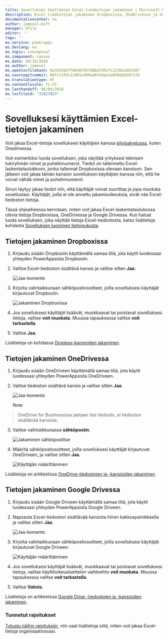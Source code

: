 ```yaml
---
title: Sovelluksen käyttämien Excel-tiedostojen jakaminen | Microsoft Docs
description: Excel-tiedostojen jakaminen Dropboxissa, OneDrivessa ja Google Drivessa. Käyttäjät voivat muokata ja tarkastella tiedostoja ja kansioita.
documentationcenter: na
author: jamesol-msft
manager: kfile
editor: ''
tags: ''
ms.service: powerapps
ms.devlang: na
ms.topic: conceptual
ms.component: canvas
ms.date: 10/16/2016
ms.author: jamesol
ms.openlocfilehash: 8a763565ff8b48f95f68bdfd91fc21382ad9338f
ms.sourcegitcommit: 68fc13fdc2c991c499ad6fe9ae1e0f8dab597139
ms.translationtype: HT
ms.contentlocale: fi-FI
ms.lasthandoff: 06/04/2018
ms.locfileid: "31827823"
---
```

# <a name="share-excel-data-used-by-your-app"></a>Sovelluksesi käyttämien Excel-tietojen jakaminen
Voit jakaa Excel-tietoja sovelluksesi käyttäjien kanssa [pilvipalvelussa](connections/cloud-storage-blob-connections.md), kuten Onedrivessa.

Voit esimerkiksi luoda sovelluksen, joka näyttää yrityksesi teknisen tukiryhmän nimet ja puhelinnumerot. Tiedot on tallennettu Excel-laskentataulukkoon, jonka tallennat Dropboxissa olevaan kansioon. Sen jälkeen voit jakaa tämän kansion sovelluksen käyttäjien kanssa niin, että he voivat nähdä nimet ja puhelinnumerot.

Sinun täytyy jakaa tiedot niin, että käyttäjät voivat suorittaa ja jopa muokata sovellustasi. Käyttäjät, joilla ei ole annettu jakamisoikeuksia, eivät näe Excel-tiedoston tietoja.

Tässä ohjeaiheessa kerrotaan, miten voit jakaa Excel-laskentataulukossa olevia tietoja Dropboxissa, OneDrivessa ja Google Drivessa. Kun haluat luoda sovelluksen, joka näyttää tietoja Excel-tiedostosta, katso lisätietoja kohdasta [Sovelluksen luominen tietojoukosta](get-started-create-from-data.md).

## <a name="share-data-in-dropbox"></a>Tietojen jakaminen Dropboxissa
1. Kirjaudu sisään Dropboxiin käyttämällä samaa tiliä, jota käytit luodessasi yhteyden PowerAppsista Dropboxiin.
2. Valitse Excel-tiedoston sisältävä kansio ja valitse sitten **Jaa**:  
   
    ![Jaa-komento](./media/share-app-data/dropbox-share.png)
3. Kirjoita valintaikkunaan sähköpostiosoitteet, joilla sovelluksesi käyttäjät kirjautuvat Dropboxiin.  
   
    ![Jakaminen Dropboxissa](./media/share-app-data/dropbox-perms.png)
4. Jos sovelluksesi käyttäjät lisäävät, muokkaavat tai poistavat sovelluksesi tietoja, valitse **voit muokata**. Muussa tapauksessa valitse **voit tarkastella**.
5. Valitse **Jaa**.

Lisätietoja on kohdassa [Dropbox-kansioiden jakaminen](https://www.dropbox.com/en/help/19).

## <a name="share-data-in-onedrive"></a>Tietojen jakaminen OneDrivessa
1. Kirjaudu sisään OneDriveen käyttämällä samaa tiliä, jota käytit luodessasi yhteyden PowerAppsista OneDriveen.
2. Valitse tiedoston sisältävä kansio ja valitse sitten **Jaa**:  
   
    ![Jaa-komento](./media/share-app-data/onedrive-share.png)
   
    > [!NOTE]
> OneDrive for Businessissa jaetaan itse tiedosto, ei tiedoston sisältävää kansiota.
3. Valitse valintaikkunassa **sähköpostin**.
   
    ![Jakaminen sähköpostitse](./media/share-app-data/onedrive-email.png)
4. Määritä sähköpostiosoitteet, joilla sovelluksesi käyttäjät kirjautuvat OneDriveen, ja valitse sitten **Jaa**.  
   
    ![Käyttäjän määrittäminen](./media/share-app-data/onedrive-perms.png)

Lisätietoja on artikkelissa [OneDrive-tiedostojen ja -kansioiden jakaminen](https://support.office.com/article/Share-OneDrive-files-and-folders-and-change-permissions-9fcc2f7d-de0c-4cec-93b0-a82024800c07).

## <a name="share-data-in-google-drive"></a>Tietojen jakaminen Google Drivessa
1. Kirjaudu sisään Google Driveen käyttämällä samaa tiliä, jota käytit luodessasi yhteyden PowerAppsista Google Driveen.
2. Napsauta Excel-tiedoston sisältävää kansiota hiiren kakkospainikkeella ja valitse sitten **Jaa**.  
   
    ![Jaa-komento](./media/share-app-data/googledrive-share.png)
3. Kirjoita valintaikkunaan sähköpostiosoitteet, joilla sovelluksesi käyttäjät kirjautuvat Google Driveen:  
   
    ![Käyttäjän määrittäminen](./media/share-app-data/googledrive-perms.png)
4. Jos sovelluksesi käyttäjät lisäävät, muokkaavat tai poistavat sovelluksesi tietoja, valitse käyttöoikeusluettelon vaihtoehto **voit muokata**. Muussa tapauksessa valitse **voit tarkastella**.
5. Valitse **Valmis**.

Lisätietoja on artikkelissa [Google Drive -tiedostojen ja -kansioiden jakaminen](https://support.google.com/drive/answer/2494822).

### <a name="known-limitations"></a>Tunnetut rajoitukset
[Tutustu näihin rajoituksiin](connections/cloud-storage-blob-connections.md#known-limitations), niin saat lisätietoja siitä, miten voit jakaa Excel-tietoja organisaatiossasi.

